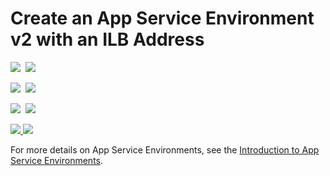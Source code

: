 # Create an App Service Environment v2 with an ILB Address

<IMG SRC="https://azbotstorage.blob.core.windows.net/badges/201-web-app-asev2-ilb-create/PublicLastTestDate.svg" />&nbsp;
<IMG SRC="https://azbotstorage.blob.core.windows.net/badges/201-web-app-asev2-ilb-create/PublicDeployment.svg" />&nbsp;

<IMG SRC="https://azbotstorage.blob.core.windows.net/badges/201-web-app-asev2-ilb-create/FairfaxLastTestDate.svg" />&nbsp;
<IMG SRC="https://azbotstorage.blob.core.windows.net/badges/201-web-app-asev2-ilb-create/FairfaxDeployment.svg" />&nbsp;

<IMG SRC="https://azbotstorage.blob.core.windows.net/badges/201-web-app-asev2-ilb-create/BestPracticeResult.svg" />&nbsp;
<IMG SRC="https://azbotstorage.blob.core.windows.net/badges/201-web-app-asev2-ilb-create/CredScanResult.svg" />&nbsp;

<a href="https://portal.azure.com/#create/Microsoft.Template/uri/https%3A%2F%2Fraw.githubusercontent.com%2Fazure%2Fazure-quickstart-templates%2Fmaster%2F201-web-app-asev2-ilb-create%2Fazuredeploy.json" target="_blank">
    <img src="http://azuredeploy.net/deploybutton.png"/>
</a>
<a href="http://armviz.io/#/?load=https%3A%2F%2Fraw.githubusercontent.com%2FAzure%2Fazure-quickstart-templates%2Fmaster%2F201-web-app-asev2-ilb-create%2Fazuredeploy.json" target="_blank">
    <img src="http://armviz.io/visualizebutton.png"/>
</a>

For more details on App Service Environments, see the [Introduction to App Service Environments](https://docs.microsoft.com/en-us/azure/app-service/app-service-environment/intro).
